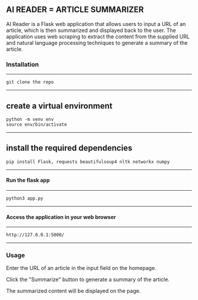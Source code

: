 ## AI READER = ARTICLE SUMMARIZER
AI Reader is a Flask web application that allows users to input a URL of an article, which is then summarized and displayed back to the user. The application uses web scraping to extract the content from the supplied URL and natural language processing techniques to generate a summary of the article.

### Installation
---
    git clone the repo
---
create a virtual environment
---
    python -m venv env
    source env/bin/activate
---
install the required dependencies
---
    pip install Flask, requests beautifulsoup4 nltk networkx numpy
---

#### Run the flask app 

---
    python3 app.py
---

#### Access the application in your web browser
---
    http://127.0.0.1:5000/
---

### Usage
Enter the URL of an article in the input field on the homepage.

Click the "Summarize" button to generate a summary of the article.

The summarized content will be displayed on the page.
